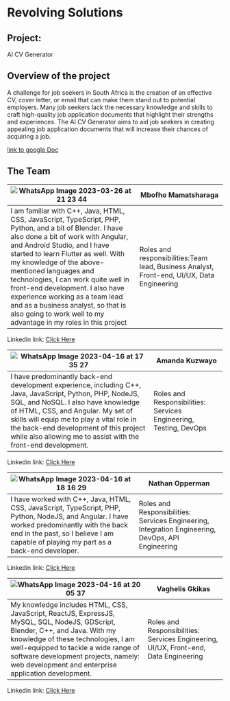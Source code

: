 # Revolving Solutions
## Project:
AI CV Generator
## Overview of the project
A challenge for job seekers in South Africa is the creation of an effective CV, cover letter, or
email that can make them stand out to potential employers. Many job seekers lack the
necessary knowledge and skills to craft high-quality job application documents that
highlight their strengths and experiences.
The AI CV Generator aims to aid job seekers in creating appealing job application
documents that will increase their chances of acquiring a job.

[link to google Doc](https://docs.google.com/document/d/1uZgBWY-mxEkonOn8Cq_yOl-uwwj_W4hjAHLR3XUDczg/edit?usp=sharing)

## The Team
|![WhatsApp Image 2023-03-26 at 21 23 44](https://github.com/COS301-SE-2023/AI-CV-Generator/assets/94606154/39875899-7368-4e46-8bc0-e5bf3e7b159f)| Mbofho Mamatsharaga|
|----------------------|---------------------------|
|I am familiar with C++, Java, HTML, CSS, JavaScript, TypeScript, PHP, Python, and a bit of Blender. I have also done a bit of work with Angular, and Android Studio, and I have started to learn Flutter as well. With my knowledge of the above-mentioned languages and technologies, I can work quite well in front-end development. I also have experience working as a team lead and as a business analyst, so that is also going to work well to my advantage in my roles in this project | Roles and responsibilities:Team lead, Business Analyst, Front-end, UI/UX, Data Engineering|

Linkedin link: [Click Here](https://www.linkedin.com/in/mbofho-mamatsharaga-54992823b/)

|![WhatsApp Image 2023-04-16 at 17 35 27](https://github.com/COS301-SE-2023/AI-CV-Generator/assets/94606154/f9b40904-f755-4602-aa4f-f7bb685d1e8e)| Amanda Kuzwayo|
|----------------------|---------------------------|
|I have predominantly back-end development experience, including C++, Java, JavaScript, Python, PHP, NodeJS, SQL, and NoSQL. I also have knowledge of HTML, CSS, and Angular. My set of skills will equip me to play a vital role in the back-end development of this project while also allowing me to assist with the front-end development. | Roles and Responsibilities: Services Engineering, Testing, DevOps|

Linkedin link: [Click Here](https://www.linkedin.com/in/amanda-khuzwayo-894130135)

|![WhatsApp Image 2023-04-16 at 18 16 29](https://github.com/COS301-SE-2023/AI-CV-Generator/assets/94606154/d4bbdd5c-11ef-4f97-8566-e209f7c4940c) | Nathan Opperman |
|----------------------|---------------------------|
| I have worked with C++, Java, HTML, CSS, JavaScript, TypeScript, PHP, Python, NodeJS, and Angular. I have worked predominantly with the back end in the past, so I believe I am capable of playing my part as a back-end developer. | Roles and Responsibilities: Services Engineering, Integration Engineering, DevOps, API Engineering|

Linkedin link: [Click Here](https://www.linkedin.com/in/nathan-opperman-703214278/)

| ![WhatsApp Image 2023-04-16 at 20 05 37](https://github.com/COS301-SE-2023/AI-CV-Generator/assets/94606154/2e4115f3-8c73-400b-8ef7-b60fec160ec1) | Vaghelis Gkikas|
|----------------------|---------------------------|
| My knowledge includes HTML, CSS, JavaScript, ReactJS, ExpressJS, MySQL, SQL, NodeJS, GDScript, Blender, C++, and Java. With my knowledge of these technologies, I am well-equipped to tackle a wide range of software development projects, namely: web development and enterprise application development. | Roles and Responsibilities: Services Engineering, UI/UX, Front-end, Data Engineering |

Linkedin link: [Click Here](linkedin.com/in/vaghelis-gkikas-7a7217278)












